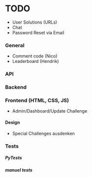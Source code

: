 # TODO

* User Solutions (URLs)
* Chat
* Password Reset via Email

### General
* Comment code (Nico)
* Leaderboard (Hendrik)

### API

### Backend

### Frontend (HTML, CSS, JS)
* Admin/Dashboard/Update Challenge

#### Design
* Special Challenges ausdenken

### Tests
##### PyTests

##### manuel tests